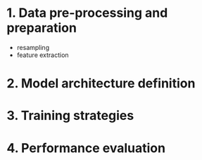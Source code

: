 # 1. Data pre-processing and preparation
  - resampling
  - feature extraction
# 2. Model architecture definition
# 3. Training strategies
# 4. Performance evaluation
